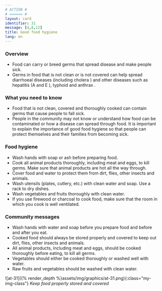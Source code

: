 ```yaml
---
# ACTION #
# ====== #
layout: card
identifier: 31
message: [4,8,12]
title: Good food hygiene
lang: en
---
```


### Overview

- Food can carry or breed germs that spread disease and make people sick.
- Germs in food that is not clean or is not covered can help spread diarrhoeal diseases <a class="crosslink" href="{% render_depth %}{% render_link disease|1 %}"><i class="fas fa-external-link-alt" aria-hidden="true"></i></a> (including cholera <a class="crosslink" href="{% render_depth %}{% render_link disease|2 %}"><i class="fas fa-external-link-alt" aria-hidden="true"></i></a>) and other diseases such as hepatitis (A <a class="crosslink" href="{% render_depth %}{% render_link disease|3 %}"><i class="fas fa-external-link-alt" aria-hidden="true"></i></a> and E <a class="crosslink" href="{% render_depth %}{% render_link disease|4 %}"><i class="fas fa-external-link-alt" aria-hidden="true"></i></a>), typhoid <a class="crosslink" href="{% render_depth %}{% render_link disease|5 %}"><i class="fas fa-external-link-alt" aria-hidden="true"></i></a> and anthrax <a class="crosslink" href="{% render_depth %}{% render_link disease|21 %}"><i class="fas fa-external-link-alt" aria-hidden="true"></i></a>.

### What you need to know

- Food that is not clean, covered and thoroughly cooked can contain germs that cause people to fall sick.
- People in the community may not know or understand how food can be contaminated or how a disease can spread through food. It is important to explain the importance of good food hygiene so that people can protect themselves and their families from becoming sick.

### Food hygiene

- Wash hands with soap or ash before preparing food.
- Cook all animal products thoroughly, including meat and eggs, to kill germs. Make sure that animal products are hot all the way through.
- Cover food and water to protect them from dirt, flies, other insects and animals.
- Wash utensils (plates, cutlery, etc.) with clean water and soap. Use a rack to dry dishes.
- Wash vegetables and fruits thoroughly with clean water.
- If you use firewood or charcoal to cook food, make sure that the room in which you cook is well ventilated.

### Community messages

- Wash hands with water and soap before you prepare food and before and after you eat.
- Cooked food should always be stored properly and covered to keep out dirt, flies, other insects and animals.
- All animal products, including meat and eggs, should be cooked thoroughly before eating, to kill all germs.
- Vegetables should either be cooked thoroughly or washed well with water.
- Raw fruits and vegetables should be washed with clean water.

![at-31]({% render_depth %}assets/img/graphics/at-31.png){:class="my-img-class"}
*Keep food properly stored and covered*
